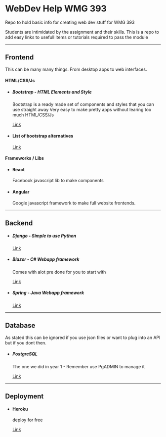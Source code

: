 # WebDev Help WMG 393
Repo to hold basic info for creating web dev stuff for WMG 393

Students are intimidated by the assignment and their skills.
This is a repo to add easy links to usefull items or tutorials required to pass the module

***
## Frontend 
This can be many many things. From desktop apps to web interfaces.
#### HTML/CSS/Js
* ##### Bootstrap - HTML Elements and Style
     Bootstrap is a ready made set of components and styles that you can use straight away 
Very easy to make pretty apps without learing too much HTML/CSS/Js

    [Link](https://getbootstrap.com/docs/5.1/getting-started/introduction/)

* #### List of bootstrap alternatives

    [Link](https://classpert.com/blog/top-bootstrap-alternatives)
#### Frameworks / Libs
  * #### React
    Facebook javascript lib to make components 
  * #### Angular
    Google javascript framework to make full website frontends.
***
## Backend
* ##### Django - Simple to use Python
    [Link](https://www.djangoproject.com/start/)
* ##### Blazor - C# Webapp framework
    Comes with alot pre done for you to start with
    
    [Link](https://dotnet.microsoft.com/apps/aspnet/web-apps/blazor)
* ##### Spring - Java Webapp framework
    [Link](https://spring.io/quickstart)
***
## Database
As stated this can be ignored if you use json files or want to plug into an API but if you dont then.
* ##### PostgreSQL
    The one we did in year 1 - Remember use PgADMIN to manage it 
    
    [Link](https://www.postgresql.org/)
***
## Deployment
* #### Heroku
     deploy for free
     
     [Link](https://www.heroku.com/)
